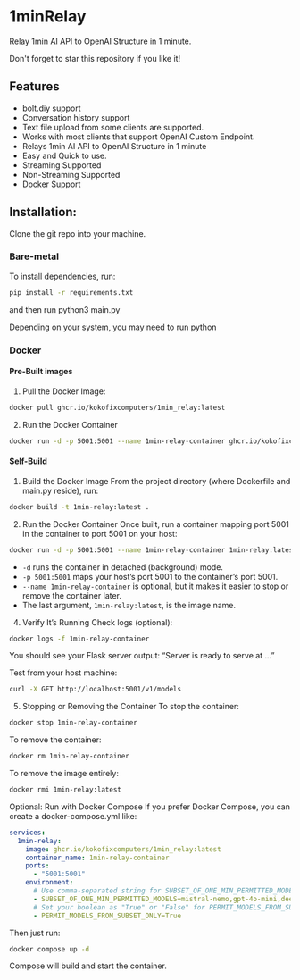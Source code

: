 # 1minRelay
Relay 1min AI API to OpenAI Structure in 1 minute.

Don't forget to star this repository if you like it! 

## Features
- bolt.diy support
- Conversation history support
- Text file upload from some clients are supported.
- Works with most clients that support OpenAI Custom Endpoint.
- Relays 1min AI API to OpenAI Structure in 1 minute
- Easy and Quick to use.
- Streaming Supported
- Non-Streaming Supported
- Docker Support

## Installation:

Clone the git repo into your machine.

### Bare-metal

To install dependencies, run:
```bash
pip install -r requirements.txt
```

and then run python3 main.py

Depending on your system, you may need to run python

### Docker

#### Pre-Built images

1. Pull the Docker Image:
```bash
docker pull ghcr.io/kokofixcomputers/1min_relay:latest
```

2. Run the Docker Container
```bash
docker run -d -p 5001:5001 --name 1min-relay-container ghcr.io/kokofixcomputers/1min_relay:latest
```

#### Self-Build

1. Build the Docker Image
From the project directory (where Dockerfile and main.py reside), run:

```bash
docker build -t 1min-relay:latest .
```

2. Run the Docker Container
Once built, run a container mapping port 5001 in the container to port 5001 on your host:

```bash
docker run -d -p 5001:5001 --name 1min-relay-container 1min-relay:latest
```

- `-d` runs the container in detached (background) mode.
- `-p 5001:5001` maps your host’s port 5001 to the container’s port 5001.
- `--name 1min-relay-container` is optional, but it makes it easier to stop or remove the container later.
- The last argument, `1min-relay:latest`, is the image name.


4. Verify It’s Running
Check logs (optional):

```bash
docker logs -f 1min-relay-container
```
You should see your Flask server output: “Server is ready to serve at …”

Test from your host machine:

```bash
curl -X GET http://localhost:5001/v1/models
```

5. Stopping or Removing the Container
To stop the container:

```bash
docker stop 1min-relay-container
```

To remove the container:

```bash
docker rm 1min-relay-container
```

To remove the image entirely:

```bash
docker rmi 1min-relay:latest
```

Optional: Run with Docker Compose
If you prefer Docker Compose, you can create a docker-compose.yml like:

```yaml
services:
  1min-relay:
    image: ghcr.io/kokofixcomputers/1min_relay:latest
    container_name: 1min-relay-container
    ports:
      - "5001:5001"
    environment:
      # Use comma-separated string for SUBSET_OF_ONE_MIN_PERMITTED_MODELS Default: "mistral-nemo", "gpt-4o", "deepseek-chat"
      - SUBSET_OF_ONE_MIN_PERMITTED_MODELS=mistral-nemo,gpt-4o-mini,deepseek-chat
      # Set your boolean as "True" or "False" for PERMIT_MODELS_FROM_SUBSET_ONLY Default: True
      - PERMIT_MODELS_FROM_SUBSET_ONLY=True
```

Then just run:

```bash
docker compose up -d
```
Compose will build and start the container.
